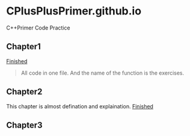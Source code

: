 # CPlusPlusPrimer.github.io
C++Primer Code Practice

## Chapter1 
[Finished](/Chapter1/chapter1.cc) 
>All code in one file. And the name of the function is the exercises.

## Chapter2
This chapter is almost defination and explaination. 
[Finished](/Chapter2) 
## Chapter3

